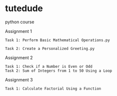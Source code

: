 # tutedude
python course

Assignment 1 

    Task 1: Perform Basic Mathematical Operations.py

    Task 2: Create a Personalized Greeting.py

Assignment 2

    Task 1: Check if a Number is Even or Odd
    Task 2: Sum of Integers from 1 to 50 Using a Loop

Assignment 3

    Task 1: Calculate Factorial Using a Function 
